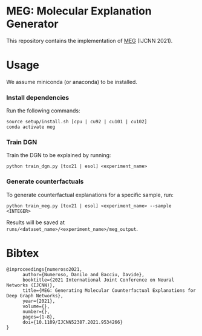 # MEG: Molecular Explanation Generator
This repository contains the implementation of [MEG](https://arxiv.org/abs/2104.08060) (IJCNN 2021).

# Usage
We assume miniconda (or anaconda) to be installed.

### Install dependencies
Run the following commands: 
```
source setup/install.sh [cpu | cu92 | cu101 | cu102]
conda activate meg
```

### Train DGN

Train the DGN to be explained by running:
```
python train_dgn.py [tox21 | esol] <experiment_name>
```

### Generate counterfactuals

To generate counterfactual explanations for a specific sample, run:
```
python train_meg.py [tox21 | esol] <experiment_name> --sample <INTEGER>
```
Results will be saved at ```runs/<dataset_name>/<experiment_name>/meg_output```.

# Bibtex
```
@inproceedings{numeroso2021,
      author={Numeroso, Danilo and Bacciu, Davide},
      booktitle={2021 International Joint Conference on Neural Networks (IJCNN)}, 
      title={MEG: Generating Molecular Counterfactual Explanations for Deep Graph Networks}, 
      year={2021},
      volume={},
      number={},
      pages={1-8},
      doi={10.1109/IJCNN52387.2021.9534266}
}
```
